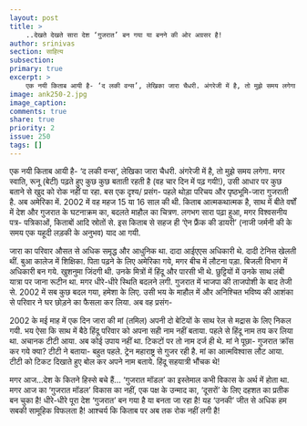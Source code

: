 ```yaml
---
layout: post
title: >
    ..देखते देखते सारा देश ‘गुजरात’ बन गया या बनने की ओर अग्रसर है!
author: srinivas
section: साहित्य
subsection:
primary: true
excerpt: >
    एक नयी किताब आयी है- ‘द लकी वन्स’, लेखिका जारा चैधरी. अंगरेजी में है, तो मुझे समय लगेगा. 
image: ank250-2.jpg
image_caption:
comments: true
share: true
priority: 2
issue: 250
tags: []
---
```


एक नयी किताब आयी है- ‘द लकी वन्स’, लेखिका जारा चैधरी. अंगरेजी में है, तो मुझे समय लगेगा. मगर स्वाति, रूनू (बेटी) पढ़ते हुए कुछ कुछ बताती रहती है (वह चार दिन में पढ़ गयी!), उसी आधार पर कुछ बताने से खुद को रोक नहीं पा रहा. बस एक दृश्य/ प्रसंग-
पहले थोड़ा परिचय और पृष्ठभूमि-जारा गुजराती है. अब अमेरिका में. 2002 में वह महज 15 या 16 साल की थी. किताब आत्मकथात्मक है, साथ में बीते वर्षों में देश और गुजरात के घटनाक्रम का, बदलते माहौल का चित्रण. लगभग सारा पढ़ा हुआ, मगर विश्वसनीय पत्र- पत्रिकाओं, किताबों आदि स्रोतों से. इस किताब से सहज ही ‘ऐन फ्रैंक की डायरी’ (नाजी जर्मनी की के समय एक यहूदी लड़की के अनुभव) याद आ गयी.

जारा का परिवार औसत से अधिक समृद्ध और आधुनिक था. दादा आईएएस अधिकारी थे. दादी टेनिस खेलती थीं. बुआ कालेज में शिक्षिका. पिता पढ़ने के लिए अमेरिका गये, मगर बीच में लौटना पड़ा. बिजली विभाग में अधिकारी बन गये. खुशनुमा जिंदगी थी. उनके मित्रों में हिंदू और पारसी भी थे. छुट्टियों में उनके साथ लंबी यात्रा पर जाना रूटीन था. मगर धीरे-धीरे स्थिति बदलने लगी. गुजरात में भाजपा की ताजपोशी के बाद तेजी से. 2002 में सब कुछ बदल गया, हमेशा के लिए. उसी भय के माहौल में और अनिश्चित भविष्य की आशंका से परिवार ने घर छोड़ने का फैसला कर लिया. अब वह प्रसंग-

2002 के मई माह में एक दिन जारा की मां (तमिल) अपनी दो बेटियों के साथ रेल से मद्रास के लिए निकल गयी. भय ऐसा कि साथ में बैठे हिंदू परिवार को अपना सही नाम नहीं बताया. पहले से हिंदू नाम तय कर लिया था. अचानक टीटी आया. अब कोई उपाय नहीं था. टिकटों पर तो नाम दर्ज ही थे. मां ने पूछा- गुजरात क्रॉस कर गये क्या? टीटी ने बताया- बहुत पहले. ट्रेन महाराष्ट्र से गुजर रही है. मां का आत्मविश्वास लौट आया. टीटी को टिकट दिखाते हुए बोल कर अपने नाम बताये. हिंदू सहयात्री भौंचक थे!

मगर आज...देश के कितने हिस्से बचे हैं... ‘गुजरात मॉडल’ का इस्तेमाल कभी विकास के अर्थ में होता था. मगर आज का ‘गुजरात मॉडल’ विकास का नहीं, एक पक्ष के उन्माद का, ‘दूसरों’ के लिए दहशत का प्रतीक बन चुका है! धीरे-धीरे पूरा देश ‘गुजरात’ बन गया है या बनता जा रहा है! यह ‘उनकी’ जीत से अधिक हम सबकी सामूहिक विफलता है!
आश्चर्य कि किताब पर अब तक रोक नहीं लगी है!